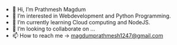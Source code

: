 - 👋 Hi, I’m Prathmesh Magdum
- 👀 I’m interested in Webdevelopment and Python Programming.
- 🌱 I’m currently learning Cloud computing and NodeJS.
- 💞️ I’m looking to collaborate on ...
- 📫 How to reach me -> magdumprathmesh1247@gmail.com

<!---
IRONHrt16/IRONHrt16 is a ✨ special ✨ repository because its `README.md` (this file) appears on your GitHub profile.
You can click the Preview link to take a look at your changes.
--->
